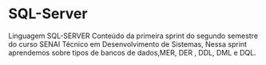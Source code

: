 # SQL-Server
Linguagem SQL-SERVER
Conteúdo da primeira sprint do segundo semestre do curso SENAI Técnico em Desenvolvimento de Sistemas,
Nessa sprint aprendemos sobre tipos de bancos de dados,MER, DER , DDL, DML e DQL.

